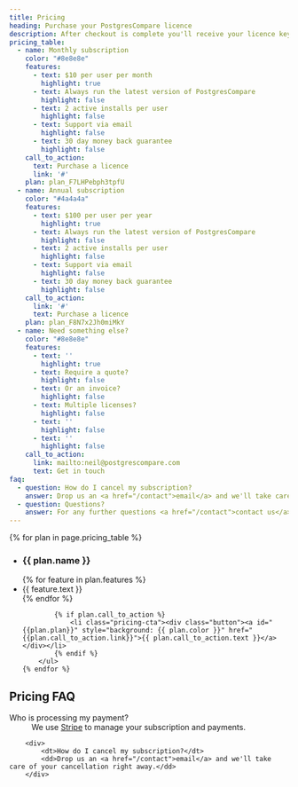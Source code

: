 ```yaml
---
title: Pricing
heading: Purchase your PostgresCompare licence
description: After checkout is complete you'll receive your licence key via email.
pricing_table:
  - name: Monthly subscription
    color: "#8e8e8e"
    features:
      - text: $10 per user per month
        highlight: true
      - text: Always run the latest version of PostgresCompare
        highlight: false
      - text: 2 active installs per user
        highlight: false
      - text: Support via email
        highlight: false
      - text: 30 day money back guarantee
        highlight: false
    call_to_action:
      text: Purchase a licence
      link: '#'
    plan: plan_F7LHPebph3tpfU
  - name: Annual subscription
    color: "#4a4a4a"
    features:
      - text: $100 per user per year
        highlight: true
      - text: Always run the latest version of PostgresCompare
        highlight: false
      - text: 2 active installs per user
        highlight: false
      - text: Support via email
        highlight: false
      - text: 30 day money back guarantee
        highlight: false
    call_to_action:
      link: '#'
      text: Purchase a licence
    plan: plan_F8N7x2Jh0miMkY
  - name: Need something else?
    color: "#8e8e8e"
    features:
      - text: ''
        highlight: true
      - text: Require a quote?
        highlight: false
      - text: Or an invoice?
        highlight: false
      - text: Multiple licenses?
        highlight: false
      - text: ''
        highlight: false
      - text: ''
        highlight: false
    call_to_action:
      link: mailto:neil@postgrescompare.com
      text: Get in touch
faq:
  - question: How do I cancel my subscription?
    answer: Drop us an <a href="/contact">email</a> and we'll take care of your cancellation right away.
  - question: Questions?
    answer: For any further questions <a href="/contact">contact us</a>.
---
```


<script src="https://js.stripe.com/v3"></script>


<div class="plans">
	{% for plan in page.pricing_table %}
		<ul class="plan">
			<li style="background: {{ plan.color }}">
				<h3>{{ plan.name }}</h3>
			</li>
			{% for feature in plan.features %}
				<li {% if feature.highlight %} class="highlighted"{% endif %}>{{ feature.text }}</li>
			{% endfor %}

			{% if plan.call_to_action %}
				<li class="pricing-cta"><div class="button"><a id="{{plan.plan}}" style="background: {{ plan.color }}" href="{{plan.call_to_action.link}}">{{ plan.call_to_action.text }}</a></div></li>
			{% endif %}
		</ul>
	{% endfor %}
</div>

<h2>Pricing FAQ</h2>
<dl class="faq">
		<div>
			<dt>Who is processing my payment?</dt>
			<dd>We use <a href="https://www.stripe.com">Stripe</a> to manage your subscription and payments.</dd>
		</div>

		<div>
			<dt>How do I cancel my subscription?</dt>
			<dd>Drop us an <a href="/contact">email</a> and we'll take care of your cancellation right away.</dd>
		</div>

</dl>

<script>
  var stripe = Stripe('pk_live_WBgGhfOBShwMGAXipP1KHl7u');

  var monthlyPlanButton = document.getElementById('plan_F7LHPebph3tpfU');
  monthlyPlanButton.addEventListener('click', function () {
    // When the customer clicks on the button, redirect
    // them to Checkout.
    stripe.redirectToCheckout({
      items: [{plan: 'plan_F7LHPebph3tpfU', quantity: 1}],
      successUrl: 'https://www.postgrescompare.com/success',
      cancelUrl: 'https://www.postgrescompare.com/',
    });
    return false;
  });

  var annualPlanButton = document.getElementById('plan_F8N7x2Jh0miMkY');
  annualPlanButton.addEventListener('click', function () {
    // When the customer clicks on the button, redirect
    // them to Checkout.
    stripe.redirectToCheckout({
      items: [{plan: 'plan_F8N7x2Jh0miMkY', quantity: 1}],
      successUrl: 'https://www.postgrescompare.com/success',
      cancelUrl: 'https://www.postgrescompare.com/',
    });
    return false;
  });
</script>

